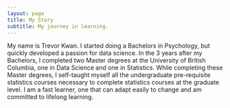 ```yaml
---
layout: page
title: My Story
subtitle: My journey in learning.
---
```


My name is Trevor Kwan. I started doing a Bachelors in Psychology, but quickly developed a passion for data science. In the 3 years after my Bachelors, I completed two Master degrees at the University of British Columbia, one in Data Science and one in Statistics. While completing these Master degrees, I self-taught myself all the undergraduate pre-requisite statistics courses necessary to complete statistics courses at the graduate level. I am a fast learner, one that can adapt easily to change and am committed to lifelong learning.



